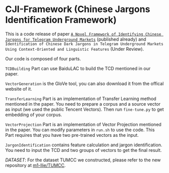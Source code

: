 # CJI-Framework (Chinese Jargons Identification Framework)

 

This is a code release of paper [`A Novel Framework of Identifying Chinese Jargons for Telegram Underground Markets`](https://ieeexplore.ieee.org/abstract/document/9522221/) (published already) and `Identification of Chinese Dark Jargons in Telegram Underground Markets Using Context-Oriented and Linguistic Features` (Under Review).

Our code is composed of four parts.

`TCDBuilding` Part can use BaiduLAC to build the TCD mentioned in our paper.

`VectorGeneration` is the GloVe tool, you can also download it from the offical website of it.

`TransferLearning` Part is an implementation of Transfer Learning method mentioned in the paper. You need to prepare a corpus and a source vector as input (we used the public Tencent Vectors). Then run `fine-tune.py` to get embedding of your corpus.

`VectorProjection` Part is an implementation of Vector Projection mentioned in the paper. You can modify parameters in `run.sh` to use the code. This Part requires that you have two pre-trained vectors as the input.

`JargonIdentification` contains feature calculation and jargon identification. You need to input the TCD and two groups of vectors to get the final result.

*DATASET*:
For the dataset TUMCC we constructed, please refer to the new repository at [m1-llie/TUMCC](https://github.com/m1-llie/TUMCC).
